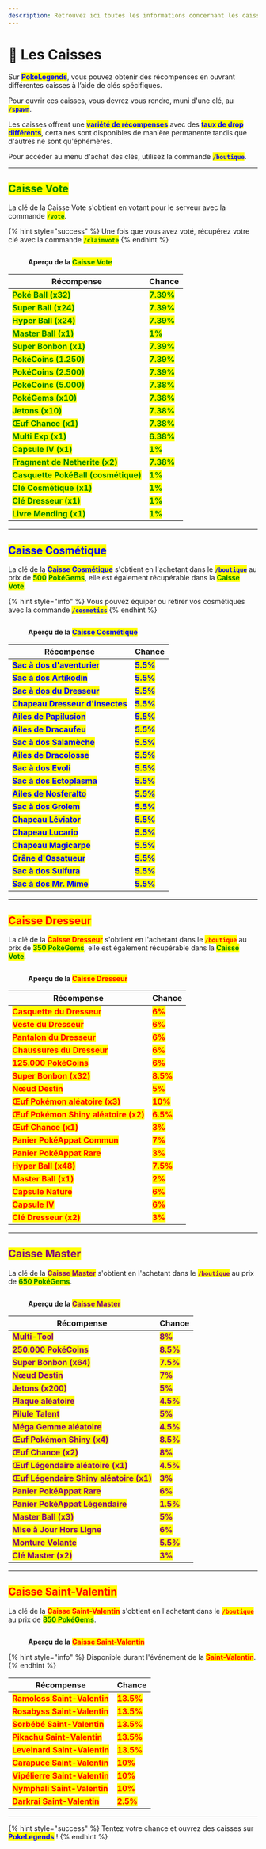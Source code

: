 ```yaml
---
description: Retrouvez ici toutes les informations concernant les caisses
---
```


# 🎁 Les Caisses

Sur <mark style="color:blue;">**PokeLegends**</mark>, vous pouvez obtenir des récompenses en ouvrant différentes caisses à l’aide de clés spécifiques.&#x20;

Pour ouvrir ces caisses, vous devrez vous rendre, muni d'une clé, au <mark style="color:blue;">**`/spawn`**</mark>.&#x20;

Les caisses offrent une <mark style="color:blue;">**variété de récompenses**</mark> avec des <mark style="color:blue;">**taux de drop différents**</mark>, certaines sont disponibles de manière permanente tandis que d'autres ne sont qu'éphémères.

Pour accéder au menu d'achat des clés, utilisez la commande <mark style="color:blue;">**`/boutique`**</mark>.

***

## <mark style="color:green;">Caisse Vote</mark>

La clé de la Caisse Vote s'obtient en votant pour le serveur avec la commande <mark style="color:green;">**`/vote`**</mark>.

{% hint style="success" %}
Une fois que vous avez voté, récupérez votre clé avec la commande <mark style="color:green;">**`/claimvote`**</mark>
{% endhint %}

<figure><img src="../.gitbook/assets/image (3).png" alt=""><figcaption><p><strong>Aperçu de la </strong><mark style="color:green;"><strong>Caisse Vote</strong></mark></p></figcaption></figure>

| **Récompense**                                                        | **Chance**                                  |
| --------------------------------------------------------------------- | ------------------------------------------- |
| <mark style="color:green;">**Poké Ball (x32)**</mark>                 | <mark style="color:green;">**7.39%**</mark> |
| <mark style="color:green;">**Super Ball (x24)**</mark>                | <mark style="color:green;">**7.39%**</mark> |
| <mark style="color:green;">**Hyper Ball (x24)**</mark>                | <mark style="color:green;">**7.39%**</mark> |
| <mark style="color:green;">**Master Ball (x1)**</mark>                | <mark style="color:green;">**1%**</mark>    |
| <mark style="color:green;">**Super Bonbon (x1)**</mark>               | <mark style="color:green;">**7.39%**</mark> |
| <mark style="color:green;">**PokéCoins (1.250)**</mark>               | <mark style="color:green;">**7.39%**</mark> |
| <mark style="color:green;">**PokéCoins (2.500)**</mark>               | <mark style="color:green;">**7.39%**</mark> |
| <mark style="color:green;">**PokéCoins (5.000)**</mark>               | <mark style="color:green;">**7.38%**</mark> |
| <mark style="color:green;">**PokéGems (x10)**</mark>                  | <mark style="color:green;">**7.38%**</mark> |
| <mark style="color:green;">**Jetons (x10)**</mark>                    | <mark style="color:green;">**7.38%**</mark> |
| <mark style="color:green;">**Œuf Chance (x1)**</mark>                 | <mark style="color:green;">**7.38%**</mark> |
| <mark style="color:green;">**Multi Exp (x1)**</mark>                  | <mark style="color:green;">**6.38%**</mark> |
| <mark style="color:green;">**Capsule IV (x1)**</mark>                 | <mark style="color:green;">**1%**</mark>    |
| <mark style="color:green;">**Fragment de Netherite (x2)**</mark>      | <mark style="color:green;">**7.38%**</mark> |
| <mark style="color:green;">**Casquette PokéBall (cosmétique)**</mark> | <mark style="color:green;">**1%**</mark>    |
| <mark style="color:green;">**Clé Cosmétique (x1)**</mark>             | <mark style="color:green;">**1%**</mark>    |
| <mark style="color:green;">**Clé Dresseur (x1)**</mark>               | <mark style="color:green;">**1%**</mark>    |
| <mark style="color:green;">**Livre Mending (x1)**</mark>              | <mark style="color:green;">**1%**</mark>    |

***

## <mark style="color:blue;">Caisse Cosmétique</mark>

La clé de la <mark style="color:blue;">**Caisse Cosmétique**</mark> s'obtient en l'achetant dans le <mark style="color:blue;">**`/boutique`**</mark> au prix de <mark style="color:green;">**500**</mark> <mark style="color:green;">**PokéGems**</mark>, elle est également récupérable dans la <mark style="color:green;">**Caisse Vote**</mark>.

{% hint style="info" %}
Vous pouvez équiper ou retirer vos cosmétiques avec la commande <mark style="color:blue;">**`/cosmetics`**</mark>
{% endhint %}

<figure><img src="../.gitbook/assets/image (4).png" alt=""><figcaption><p><strong>Aperçu de la </strong><mark style="color:blue;"><strong>Caisse Cosmétique</strong></mark></p></figcaption></figure>

| **Récompense**                                                   | **Chance**                                |
| ---------------------------------------------------------------- | ----------------------------------------- |
| <mark style="color:blue;">**Sac à dos d'aventurier**</mark>      | <mark style="color:blue;">**5.5%**</mark> |
| <mark style="color:blue;">**Sac à dos Artikodin**</mark>         | <mark style="color:blue;">**5.5%**</mark> |
| <mark style="color:blue;">**Sac à dos du Dresseur**</mark>       | <mark style="color:blue;">**5.5%**</mark> |
| <mark style="color:blue;">**Chapeau Dresseur d'insectes**</mark> | <mark style="color:blue;">**5.5%**</mark> |
| <mark style="color:blue;">**Ailes de Papilusion**</mark>         | <mark style="color:blue;">**5.5%**</mark> |
| <mark style="color:blue;">**Ailes de Dracaufeu**</mark>          | <mark style="color:blue;">**5.5%**</mark> |
| <mark style="color:blue;">**Sac à dos Salamèche**</mark>         | <mark style="color:blue;">**5.5%**</mark> |
| <mark style="color:blue;">**Ailes de Dracolosse**</mark>         | <mark style="color:blue;">**5.5%**</mark> |
| <mark style="color:blue;">**Sac à dos Evoli**</mark>             | <mark style="color:blue;">**5.5%**</mark> |
| <mark style="color:blue;">**Sac à dos Ectoplasma**</mark>        | <mark style="color:blue;">**5.5%**</mark> |
| <mark style="color:blue;">**Ailes de Nosferalto**</mark>         | <mark style="color:blue;">**5.5%**</mark> |
| <mark style="color:blue;">**Sac à dos Grolem**</mark>            | <mark style="color:blue;">**5.5%**</mark> |
| <mark style="color:blue;">**Chapeau Léviator**</mark>            | <mark style="color:blue;">**5.5%**</mark> |
| <mark style="color:blue;">**Chapeau Lucario**</mark>             | <mark style="color:blue;">**5.5%**</mark> |
| <mark style="color:blue;">**Chapeau Magicarpe**</mark>           | <mark style="color:blue;">**5.5%**</mark> |
| <mark style="color:blue;">**Crâne d'Ossatueur**</mark>           | <mark style="color:blue;">**5.5%**</mark> |
| <mark style="color:blue;">**Sac à dos Sulfura**</mark>           | <mark style="color:blue;">**5.5%**</mark> |
| <mark style="color:blue;">**Sac à dos Mr. Mime**</mark>          | <mark style="color:blue;">**5.5%**</mark> |

***

## <mark style="color:red;">Caisse Dresseur</mark>

La clé de la <mark style="color:red;">**Caisse Dresseur**</mark> s'obtient en l'achetant dans le <mark style="color:red;">**`/boutique`**</mark> au prix de <mark style="color:green;">**350 PokéGems**</mark>, elle est également récupérable dans la <mark style="color:green;">**Caisse Vote**</mark>.

<figure><img src="../.gitbook/assets/image (5).png" alt=""><figcaption><p><strong>Aperçu de la </strong><mark style="color:red;"><strong>Caisse Dresseur</strong></mark></p></figcaption></figure>

| **Récompense**                                                       | **Chance**                               |
| -------------------------------------------------------------------- | ---------------------------------------- |
| <mark style="color:red;">**Casquette du Dresseur**</mark>            | <mark style="color:red;">**6%**</mark>   |
| <mark style="color:red;">**Veste du Dresseur**</mark>                | <mark style="color:red;">**6%**</mark>   |
| <mark style="color:red;">**Pantalon du Dresseur**</mark>             | <mark style="color:red;">**6%**</mark>   |
| <mark style="color:red;">**Chaussures du Dresseur**</mark>           | <mark style="color:red;">**6%**</mark>   |
| <mark style="color:red;">**125.000 PokéCoins**</mark>                | <mark style="color:red;">**6%**</mark>   |
| <mark style="color:red;">**Super Bonbon (x32)**</mark>               | <mark style="color:red;">**8.5%**</mark> |
| <mark style="color:red;">**Nœud Destin**</mark>                      | <mark style="color:red;">**5%**</mark>   |
| <mark style="color:red;">**Œuf Pokémon aléatoire (x3)**</mark>       | <mark style="color:red;">**10%**</mark>  |
| <mark style="color:red;">**Œuf Pokémon Shiny aléatoire (x2)**</mark> | <mark style="color:red;">**6.5%**</mark> |
| <mark style="color:red;">**Œuf Chance (x1)**</mark>                  | <mark style="color:red;">**3%**</mark>   |
| <mark style="color:red;">**Panier PokéAppat Commun**</mark>          | <mark style="color:red;">**7%**</mark>   |
| <mark style="color:red;">**Panier PokéAppat Rare**</mark>            | <mark style="color:red;">**3%**</mark>   |
| <mark style="color:red;">**Hyper Ball (x48)**</mark>                 | <mark style="color:red;">**7.5%**</mark> |
| <mark style="color:red;">**Master Ball (x1)**</mark>                 | <mark style="color:red;">**2%**</mark>   |
| <mark style="color:red;">**Capsule Nature**</mark>                   | <mark style="color:red;">**6%**</mark>   |
| <mark style="color:red;">**Capsule IV**</mark>                       | <mark style="color:red;">**6%**</mark>   |
| <mark style="color:red;">**Clé Dresseur (x2)**</mark>                | <mark style="color:red;">**3%**</mark>   |

***

## <mark style="color:purple;">Caisse Master</mark>

La clé de la <mark style="color:purple;">**Caisse Master**</mark> s'obtient en l'achetant dans le <mark style="color:purple;">**`/boutique`**</mark> au prix de <mark style="color:green;">**650 PokéGems**</mark>.

<figure><img src="../.gitbook/assets/image (6).png" alt=""><figcaption><p><strong>Aperçu de la </strong><mark style="color:purple;"><strong>Caisse Master</strong></mark></p></figcaption></figure>

| **Récompense**                                                             | **Chance**                                  |
| -------------------------------------------------------------------------- | ------------------------------------------- |
| <mark style="color:purple;">**Multi-Tool**</mark>                          | <mark style="color:purple;">**8%**</mark>   |
| <mark style="color:purple;">**250.000 PokéCoins**</mark>                   | <mark style="color:purple;">**8.5%**</mark> |
| <mark style="color:purple;">**Super Bonbon (x64)**</mark>                  | <mark style="color:purple;">**7.5%**</mark> |
| <mark style="color:purple;">**Nœud Destin**</mark>                         | <mark style="color:purple;">**7%**</mark>   |
| <mark style="color:purple;">**Jetons (x200)**</mark>                       | <mark style="color:purple;">**5%**</mark>   |
| <mark style="color:purple;">**Plaque aléatoire**</mark>                    | <mark style="color:purple;">**4.5%**</mark> |
| <mark style="color:purple;">**Pilule Talent**</mark>                       | <mark style="color:purple;">**5%**</mark>   |
| <mark style="color:purple;">**Méga Gemme aléatoire**</mark>                | <mark style="color:purple;">**4.5%**</mark> |
| <mark style="color:purple;">**Œuf Pokémon Shiny (x4)**</mark>              | <mark style="color:purple;">**8.5%**</mark> |
| <mark style="color:purple;">**Œuf Chance (x2)**</mark>                     | <mark style="color:purple;">**8%**</mark>   |
| <mark style="color:purple;">**Œuf Légendaire aléatoire (x1)**</mark>       | <mark style="color:purple;">**4.5%**</mark> |
| <mark style="color:purple;">**Œuf Légendaire Shiny aléatoire (x1)**</mark> | <mark style="color:purple;">**3%**</mark>   |
| <mark style="color:purple;">**Panier PokéAppat Rare**</mark>               | <mark style="color:purple;">**6%**</mark>   |
| <mark style="color:purple;">**Panier PokéAppat Légendaire**</mark>         | <mark style="color:purple;">**1.5%**</mark> |
| <mark style="color:purple;">**Master Ball (x3)**</mark>                    | <mark style="color:purple;">**5%**</mark>   |
| <mark style="color:purple;">**Mise à Jour Hors Ligne**</mark>              | <mark style="color:purple;">**6%**</mark>   |
| <mark style="color:purple;">**Monture Volante**</mark>                     | <mark style="color:purple;">**5.5%**</mark> |
| <mark style="color:purple;">**Clé Master (x2)**</mark>                     | <mark style="color:purple;">**3%**</mark>   |

***

## <mark style="color:red;">Caisse Saint-Valentin</mark>

La clé de la <mark style="color:red;">**Caisse Saint-Valentin**</mark> s'obtient en l'achetant dans le <mark style="color:red;">**`/boutique`**</mark> au prix de <mark style="color:green;">**850 PokéGems**</mark>.&#x20;

<figure><img src="../.gitbook/assets/image (8).png" alt=""><figcaption><p><strong>Aperçu de la </strong><mark style="color:red;"><strong>Caisse Saint-Valentin</strong></mark></p></figcaption></figure>

{% hint style="info" %}
Disponible durant l'événement de la <mark style="color:red;">**Saint-Valentin**</mark>.
{% endhint %}

| **Récompense**                                                | **Chance**                                |
| ------------------------------------------------------------- | ----------------------------------------- |
| <mark style="color:red;">**Ramoloss Saint-Valentin**</mark>   | <mark style="color:red;">**13.5%**</mark> |
| <mark style="color:red;">**Rosabyss Saint-Valentin**</mark>   | <mark style="color:red;">**13.5%**</mark> |
| <mark style="color:red;">**Sorbébé Saint-Valentin**</mark>    | <mark style="color:red;">**13.5%**</mark> |
| <mark style="color:red;">**Pikachu Saint-Valentin**</mark>    | <mark style="color:red;">**13.5%**</mark> |
| <mark style="color:red;">**Leveinard Saint-Valentin**</mark>  | <mark style="color:red;">**13.5%**</mark> |
| <mark style="color:red;">**Carapuce Saint-Valentin**</mark>   | <mark style="color:red;">**10%**</mark>   |
| <mark style="color:red;">**Vipélierre Saint-Valentin**</mark> | <mark style="color:red;">**10%**</mark>   |
| <mark style="color:red;">**Nymphali Saint-Valentin**</mark>   | <mark style="color:red;">**10%**</mark>   |
| <mark style="color:red;">**Darkrai Saint-Valentin**</mark>    | <mark style="color:red;">**2.5%**</mark>  |

***

{% hint style="success" %}
Tentez votre chance et ouvrez des caisses sur <mark style="color:blue;">**PokeLegends**</mark> !
{% endhint %}
